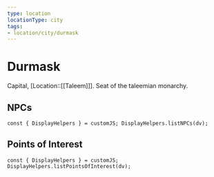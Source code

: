 ```yaml
---
type: location
locationType: city
tags: 
- location/city/durmask
---
```


# Durmask
Capital, [Location::[[Taleem]]]. Seat of the taleemian monarchy.

## NPCs

```dataviewjs
const { DisplayHelpers } = customJS; DisplayHelpers.listNPCs(dv);
```

## Points of Interest

```dataviewjs
const { DisplayHelpers } = customJS; DisplayHelpers.listPointsOfInterest(dv);
```
